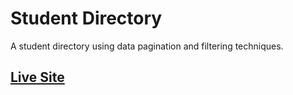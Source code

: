 # Student Directory
A student directory using data pagination and filtering techniques.

## [Live Site](http://eldritchwebdesign.com/student-directory)

